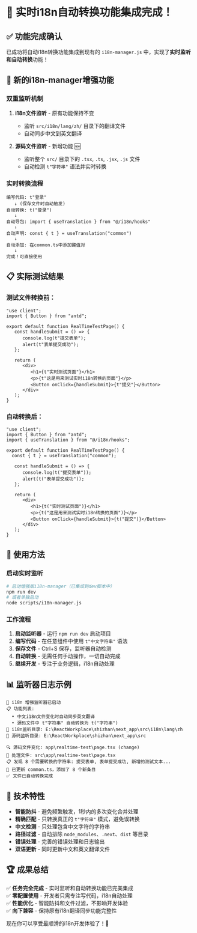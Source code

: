 # 🎉 实时i18n自动转换功能集成完成！

## ✅ 功能完成确认

已成功将自动i18n转换功能集成到现有的 `i18n-manager.js` 中，实现了**实时监听和自动转换**功能！

## 🚀 新的i18n-manager增强功能

### 双重监听机制
1. **i18n文件监听** - 原有功能保持不变
   - 监听 `src/i18n/lang/zh/` 目录下的翻译文件
   - 自动同步中文到英文翻译

2. **源码文件监听** - 新增功能 🆕
   - 监听整个 `src/` 目录下的 `.tsx`, `.ts`, `.jsx`, `.js` 文件
   - 自动检测 `t"字符串"` 语法并实时转换

### 实时转换流程
```
编写代码: t"登录" 
   ↓ (保存文件时自动触发)
自动转换: t("登录")
   ↓
自动导包: import { useTranslation } from "@/i18n/hooks"
   ↓
自动声明: const { t } = useTranslation("common")
   ↓
自动添加: 在common.ts中添加键值对
   ↓
完成！可直接使用
```

## 📋 实际测试结果

### 测试文件转换前：
```tsx
"use client";
import { Button } from "antd";

export default function RealTimeTestPage() {
   const handleSubmit = () => {
      console.log(t"提交表单");
      alert(t"表单提交成功");
   };

   return (
      <div>
         <h1>{t"实时测试页面"}</h1>
         <p>{t"这是用来测试实时i18n转换的页面"}</p>
         <Button onClick={handleSubmit}>{t"提交"}</Button>
      </div>
   );
}
```

### 自动转换后：
```tsx
"use client";
import { Button } from "antd";
import { useTranslation } from "@/i18n/hooks";

export default function RealTimeTestPage() {
  const { t } = useTranslation("common");

   const handleSubmit = () => {
      console.log(t("提交表单"));
      alert(t("表单提交成功"));
   };

   return (
      <div>
         <h1>{t("实时测试页面")}</h1>
         <p>{t("这是用来测试实时i18n转换的页面")}</p>
         <Button onClick={handleSubmit}>{t("提交")}</Button>
      </div>
   );
}
```

## 🎯 使用方法

### 启动实时监听
```bash
# 启动增强版i18n-manager（已集成到dev脚本中）
npm run dev
# 或者单独启动
node scripts/i18n-manager.js
```

### 工作流程
1. **启动监听器** - 运行 `npm run dev` 启动项目
2. **编写代码** - 在任意组件中使用 `t"中文字符串"` 语法
3. **保存文件** - Ctrl+S 保存，监听器自动检测
4. **自动转换** - 无需任何手动操作，一切自动完成
5. **继续开发** - 专注于业务逻辑，i18n自动处理

## 📊 监听器日志示例
```
🚀 i18n 增强监听器已启动
📋 功能列表:
  • 中文i18n文件变化时自动同步英文翻译
  • 源码文件中 t"字符串" 自动转换为 t("字符串")
📂 i18n监听目录: E:\ReactWorkplace\shizhan\next_app\src\i18n\lang\zh
📂 源码监听目录: E:\ReactWorkplace\shizhan\next_app\src

🔍 源码文件变化: app\realtime-test\page.tsx (change)
🔄 处理文件: src\app\realtime-test\page.tsx
📋 发现 8 个需要转换的字符串: 提交表单, 表单提交成功, 新增的测试文本...
📝 已更新 common.ts，添加了 8 个新条目
✅ 文件已自动转换完成
```

## 🎨 技术特性

- **智能防抖** - 避免频繁触发，1秒内的多次变化合并处理
- **精确匹配** - 只转换真正的 `t"字符串"` 模式，避免误转换
- **中文检测** - 只处理包含中文字符的字符串
- **路径过滤** - 自动排除 `node_modules`、`.next`、`dist` 等目录
- **错误处理** - 完善的错误处理和日志输出
- **双语更新** - 同时更新中文和英文翻译文件

## 🏆 成果总结

✅ **任务完全完成** - 实时监听和自动转换功能已完美集成  
✅ **零配置使用** - 开发者只需专注写代码，i18n自动处理  
✅ **性能优化** - 智能防抖和文件过滤，不影响开发体验  
✅ **向下兼容** - 保持原有i18n翻译同步功能完整性  

现在你可以享受最顺滑的i18n开发体验了！🎊